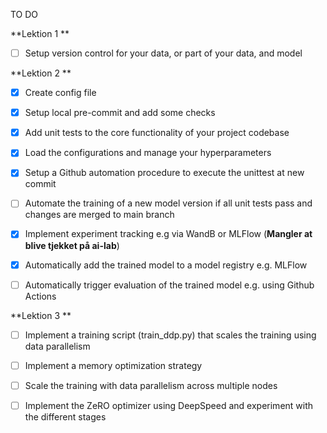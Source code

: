 TO DO 

**Lektion 1 **

- [ ] Setup version control for your data, or part of your data, and model

      
**Lektion 2 **

- [x] Create config file
- [x] Setup local pre-commit and add some checks
- [x] Add unit tests to the core functionality of your project codebase
- [x] Load the configurations and manage your hyperparameters
- [x] Setup a Github automation procedure to execute the unittest at new commit
- [ ] Automate the training of a new model version if all unit tests pass and changes are merged to main branch
- [x] Implement experiment tracking e.g via WandB or MLFlow (**Mangler at blive tjekket på ai-lab**)
- [x] Automatically add the trained model to a model registry e.g. MLFlow
- [ ] Automatically trigger evaluation of the trained model e.g. using Github Actions


**Lektion 3 **


- [ ] Implement a training script (train_ddp.py) that scales the training using data parallelism
- [ ] Implement a memory optimization strategy
- [ ] Scale the training with data parallelism across multiple nodes
- [ ] Implement the ZeRO optimizer using DeepSpeed and experiment with the different stages


